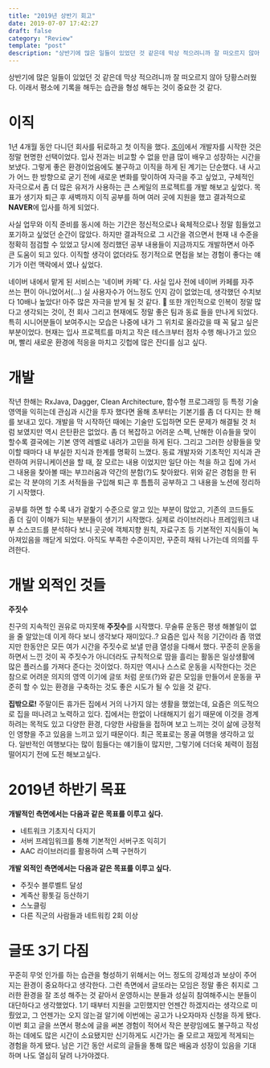 ```yaml
---
title: "2019년 상반기 회고"
date: 2019-07-07 17:42:27
draft: false
category: "Review"
template: "post"
description: "상반기에 많은 일들이 있었던 것 같은데 막상 적으려니까 잘 떠오르지 않아 당황스러웠다. 이래서 평소에 기록을 해두는 습관을 형성 해두는 것이 중요한 것 같다."
---
```

상반기에 많은 일들이 있었던 것 같은데 막상 적으려니까 잘 떠오르지 않아 당황스러웠다. 이래서 평소에 기록을 해두는 습관을 형성 해두는 것이 중요한 것 같다.

# 이직

1년 4개월 동안 다니던 회사를 뒤로하고 첫 이직을 했다. [조이](https://zoyi.co)에서 개발자를 시작한 것은 정말 현명한 선택이었다. 입사 전과는 비교할 수 없을 만큼 많이 배우고 성장하는 시간을 보냈다. 그렇게 좋은 환경이었음에도 불구하고 이직을 하게 된 계기는 단순했다. 내 사고가 어느 한 방향으로 굳기 전에 새로운 변화를 맞이하여 자극을 주고 싶었고, 구체적인 자극으로서 좀 더 많은 유저가 사용하는 큰 스케일의 프로젝트를 개발 해보고 싶었다. 목표가 생기자 퇴근 후 새벽까지 이직 공부를 하며 여러 곳에 지원을 했고 결과적으로 **NAVER**에 입사를 하게 되었다.

사실 업무와 이직 준비를 동시에 하는 기간은 정신적으로나 육체적으로나 정말 힘들었고 포기하고 싶었던 순간이 많았다. 하지만 결과적으로 그 시간을 겪으면서 현재 내 수준을 정확히 점검할 수 있었고 당시에 정리했던 공부 내용들이 지금까지도 개발하면서 아주 큰 도움이 되고 있다. 이직할 생각이 없더라도 정기적으로 면접을 보는 경험이 좋다는 얘기가 이런 맥락에서 였나 싶었다.

네이버 내에서 맡게 된 서비스는 '네이버 카페' 다. 사실 입사 전에 네이버 카페를 자주 쓰는 편이 아니었어서(...) 실 사용자수가 어느정도 인지 감이 없었는데, 생각했던 수치보다 10배나 높았다! 아주 많은 자극을 받게 될 것 같다. 👏  또한 개인적으로 인복이 정말 많다고 생각되는 것이, 전 회사 그리고 현재에도 정말 좋은 팀과 동료 들을 만나게 되었다. 특히 시니어분들이 보여주시는 모습은 나중에 내가 그 위치로 올라갔을 때 꼭 닮고 싶은 부분이었다. 현재는 입사 프로젝트를 마치고 작은 테스크부터 점차 수행 해나가고 있으며, 빨리 새로운 환경에 적응을 마치고 깃헙에 많은 잔디를 심고 싶다.

# 개발

작년 한해는 RxJava, Dagger, Clean Architecture, 함수형 프로그래밍 등 특정 기술 영역을 익히는데 관심과 시간을 투자 했다면 올해 초부터는 기본기를 좀 더 다지는 한 해를 보내고 있다. 개발을 막 시작하던 때에는 기술만 도입하면 모든 문제가 해결될 것 처럼 보였지만 역시 은탄환은 없었다. 좀 더 복잡하고 어려운 스펙, 난해한 이슈들을 맞이할수록 결국에는 기본 영역 레벨로 내려가 고민을 하게 된다. 그리고 그러한 상황들을 맞이할 때마다 내 부실한 지식과 한계를 명확히 느꼈다. 동료 개발자와 기초적인 지식과 관련하여 커뮤니케이션을 할 때, 잘 모르는 내용 이었지만 일단 아는 척을 하고 집에 가서 그 내용을 찾아볼 때는 부끄러움과 약간의 분함(?)도 찾아왔다. 위와 같은 경험을 한 뒤로는 각 분야의 기초 서적들을 구입해 퇴근 후 틈틈히 공부하고 그 내용을 노션에 정리하기 시작했다.

 공부를 하면 할 수록 내가 겉핥기 수준으로 알고 있는 부분이 많았고, 기존의 코드들도 좀 더 깊이 이해가 되는 부분들이 생기기 시작했다. 실제로 라이브러리나 프레임워크 내부 소스코드를 분석하다 보니 곳곳에 객체지향 원칙, 자료구조 등 기본적인 지식들이  녹아져있음을 깨닫게 되었다. 아직도 부족한 수준이지만, 꾸준히 채워 나가는데 의의를 두려한다.

# 개발 외적인 것들

**주짓수**

친구의 지속적인 권유로 마지못해 **주짓수**를 시작했다. 무술류 운동은 평생 해볼일이 없을 줄 알았는데 이게 하다 보니 생각보다 재미있다..? 요즘은 입사 적응 기간이라 좀 꺾였지만 한동안은 모든 여가 시간을 주짓수로 보낼 만큼 열성을 다해서 했다. 꾸준히 운동을하면서 느낀 것이 꼭 주짓수가 아니더라도 규칙적으로 땀을 흘리는 활동은 일상생활에 많은 플러스를 가져다 준다는 것이었다. 하지만 역시나 스스로 운동을 시작한다는 것은 참으로 어려운 의지의 영역 이기에 글또 처럼 운또(?)와 같은 모임을 만들어서 운동을 꾸준히 할 수 있는 환경을 구축하는 것도 좋은 시도가 될 수 있을 것 같다.

**집밖으로!**
주말이든 휴가든 집에서 거의 나가지 않는 생활을 했었는데, 요즘은 의도적으로 집을 떠나려고 노력하고 있다. 집에서는 한없이 나태해지기 쉽기 때문에 이것을 경계 하려는 목적도 있고 다양한 환경, 다양한 사람들을 접하며 보고 느끼는 것이 삶에 긍정적인 영향을 주고 있음을 느끼고 있기 때문이다. 최근 목표로는 몽골 여행을 생각하고 있다. 일반적인 여행보다는 많이 힘들다는 얘기들이 많지만, 그렇기에 더더욱 체력이 점점 떨어지기 전에 도전 해보고싶다.

# 2019년 하반기 목표

**개발적인 측면에서는 다음과 같은 목표를 이루고 싶다.**

- 네트워크 기초지식 다지기
- 서버 프레임워크를 통해 기본적인 서버구조 익히기
- AAC 라이브러리를 활용하여 스펙 구현하기

**개발 외적인 측면에서는 다음과 같은 목표를 이루고 싶다.**

- 주짓수 블루벨트 달성
- 계족산 황톳길 등산하기
- 스노클링
- 다른 직군의 사람들과 네트워킹 2회 이상

# 글또 3기 다짐

꾸준히 무엇 인가를 하는 습관을 형성하기 위해서는 어느 정도의 강제성과 보상이 주어지는 환경이 중요하다고 생각한다. 그런 측면에서 글또라는 모임은 정말 좋은 취지로 그러한 환경을 잘 조성 해주는 것 같아서 운영하시는 분들과 성실히 참여해주시는 분들이 대단하다고 생각했었다. 1기 때부터 지원을 고민했지만 언젠간 하겠지라는 생각으로 미뤘었고, 그 언젠가는 오지 않는걸 알기에 이번에는 공고가 나오자마자 신청을 하게 됐다. 이번 회고 글을 쓰면서 평소에 글을 써본 경험이 적어서 작은 분량임에도 불구하고 작성하는 데에도 많은 시간이 소요됐지만 신기하게도 시간가는 줄 모르고 재밌게 적게되는 경험을 하게 됐다. 남은 기간 동안 서로의 글들을 통해 많은 배움과 성장이 있음을 기대하며 나도 열심히 달려 나가야겠다.